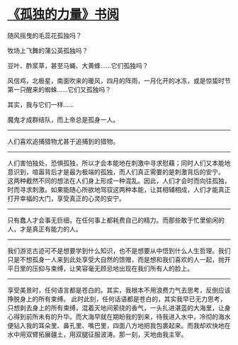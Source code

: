 # [《孤独的力量》书阅](https://github.com/platojobs/agenda/issues/27)


随风摇曳的毛蕊花孤独吗？

牧场上飞舞的蒲公英孤独吗？

豆叶、酢浆草，甚至马蝇、大黄蜂……它们孤独吗？

风信鸡，北极星，南面吹来的暖风，四月的阵雨，一月化开的冰冻，或是惊蛰时节第一只醒来的蜘蛛……它们又孤独吗？

其实，我与它们一样……

魔鬼才成群结队，而上帝总是孤身一人。

---

人们喜欢追捕猎物尤甚于追捕到的猎物。

---

人们害怕独处，恐惧孤独，所以才会本能地在刺激中寻求慰藉；同时人们又本能地意识到，喧嚣背后才是最为极端的孤独，而人们真正需要的是刺激背后的安宁。
这两种截然不同的想法在人们身上形成一种混乱。因此，人们才会时而向往孤独，时而寻求刺激。如果能随心所欲地驾驭这两种本能，让其相辅相成，人们才能真正打开幸福的大门，享受真正的心灵的安宁。

---

只有蠢人才会事无巨细，在任何事上都耗费自己的精力。而那些敢于忙里偷闲的人，才是真正有能力的人。

---

我们游览古迹可不是想要学到什么知识，也不是想要从中悟到什么人生哲理。我们只是不想孤身一人来到此处享受大自然的馈赠，而是想和我们喜欢的人一起，抛开平日里的压抑与束缚，让笑容毫无顾忌地出现在我们所有人的脸上。

---

享受美景时，任何语言都是苍白的。其实，我根本不用浪费力气去思考，反倒应该挣脱身上的所有束缚。
此时此刻，任何话语都是苍白的，其实我早已无力思考，只想剥去身上的所有束缚，混着天地间萦绕的香气，一头扎进湛蓝的大海里，让身心得到前所未有的升华。而大海早就在期盼我的到来，待我进入水中，冷彻的海水便钻入我的耳朵里、鼻孔里、嘴巴里，四面八方地把我包裹起来。而我却欢快地在水中用双臂拓展疆土，用双腿征服波涛。那一刻，天地由我主宰。